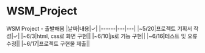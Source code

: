 # WSM_Project
WSM Project  - 출발해봄
|날짜|내용|✓|
|------|---|---|
|~5/20|프로젝트 기획서 작성|✓|
|~6/3|html, css로 화면 구현||
|~6/10|js로 기능 구현||
|~6/16|테스트 및 오류 수정||
|~6/17|프로젝트 구현물 제출||

